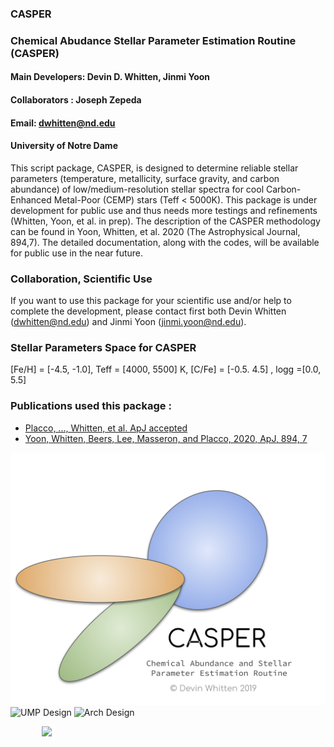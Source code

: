 ### CASPER
### Chemical Abudance Stellar Parameter Estimation Routine (CASPER)
#### Main Developers: Devin D. Whitten, Jinmi Yoon
#### Collaborators : Joseph Zepeda
#### Email: dwhitten@nd.edu
#### University of Notre Dame

This script package, CASPER, is designed to determine reliable stellar parameters (temperature, metallicity, surface gravity, and carbon abundance) of low/medium-resolution stellar spectra for cool Carbon-Enhanced Metal-Poor (CEMP) stars (Teff < 5000K). This package is under development for public use and thus needs more testings and refinements (Whitten, Yoon, et al. in prep). The description of the CASPER methodology can be found in Yoon, Whitten, et al. 2020 (The Astrophysical Journal, 894,7). The detailed documentation, along with the codes, will be available for public use in the near future.

### Collaboration, Scientific Use
If you want to use this package for your scientific use and/or help to complete the development, please contact first both Devin Whitten (dwhitten@nd.edu) and Jinmi Yoon (jinmi.yoon@nd.edu).

### Stellar Parameters Space for CASPER
[Fe/H] = [-4.5, -1.0], Teff = [4000, 5500] K, [C/Fe] = [-0.5. 4.5] , logg =[0.0, 5.5]

### Publications used this package :
- [Placco, ..., Whitten, et al. ApJ accepted](https://ui.adsabs.harvard.edu/abs/2020arXiv200604538P/abstract)
- [Yoon, Whitten, Beers, Lee, Masseron, and Placco, 2020, ApJ, 894, 7](https://ui.adsabs.harvard.edu/abs/2020ApJ...894....7Y/abstract)

![Logo](https://github.com/DevinWhitten/CASPER/blob/master/images/CASPER_logo.png)
![UMP Design](https://github.com/DevinWhitten/CCSLab/blob/master/images/UMP_Methodology_v3.png)
![Arch Design](https://github.com/DevinWhitten/CCSLab/blob/master/images/arch_dir_schem.png)



<img src="https://github.com/DevinWhitten/CCSLab/blob/master/images/continuum_animation.gif" width="80%"
style="display:block;margin: 0 auto;">

